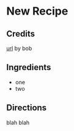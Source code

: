 # New Recipe

## Credits

[url](http://url.com) by bob

## Ingredients

- one
- two

## Directions

blah blah


